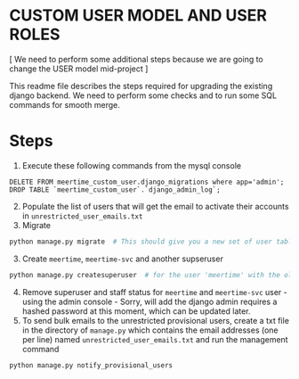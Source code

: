 CUSTOM USER MODEL AND USER ROLES
================================

[ We need to perform some additional steps because we are going to change the USER model mid-project ]

This readme file describes the steps required for upgrading the existing django backend. We 
need to perform some checks and to run some SQL commands for smooth merge.

Steps
=====================

1. Execute these following commands from the mysql console
```
DELETE FROM meertime_custom_user.django_migrations where app='admin';
DROP TABLE `meertime_custom_user`.`django_admin_log`;
```
2. Populate the list of users that will get the email to activate their accounts in `unrestricted_user_emails.txt`
3. Migrate
```python
python manage.py migrate  # This should give you a new set of user tables in the user_manage app
```
3. Create `meertime`, `meertime-svc` and another supseruser
```python
python manage.py createsuperuser  # for the user 'meertime' with the old password :)
```
4. Remove superuser and staff status for `meertime` and `meertime-svc` user - using the admin console - Sorry, will add
the django admin requires a hashed password at this moment, which can be updated later.
5. To send bulk emails to the unrestricted provisional users, create a txt file in the directory of `manage.py` which 
contains the email addresses (one per line) named `unrestricted_user_emails.txt` and run the management command 
```python
python manage.py notify_provisional_users
```

